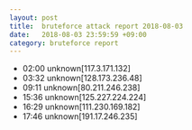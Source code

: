 ```yaml
---
layout: post
title:  bruteforce attack report 2018-08-03
date:   2018-08-03 23:59:59 +09:00
category: bruteforce report
---
```


* 02:00 unknown[117.3.171.132]
* 03:32 unknown[128.173.236.48]
* 09:11 unknown[80.211.246.238]
* 15:36 unknown[125.227.224.224]
* 16:29 unknown[111.230.169.182]
* 17:46 unknown[191.17.246.235]
